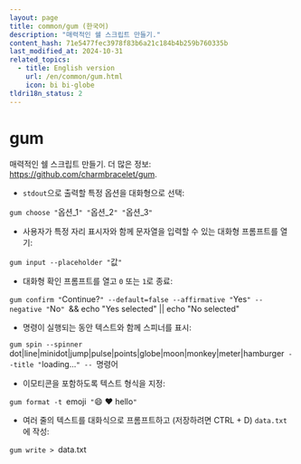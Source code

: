 ```yaml
---
layout: page
title: common/gum (한국어)
description: "매력적인 쉘 스크립트 만들기."
content_hash: 71e5477fec3978f83b6a21c184b4b259b760335b
last_modified_at: 2024-10-31
related_topics:
  - title: English version
    url: /en/common/gum.html
    icon: bi bi-globe
tldri18n_status: 2
---
```

# gum

매력적인 쉘 스크립트 만들기.
더 많은 정보: <https://github.com/charmbracelet/gum>.

- `stdout`으로 출력할 특정 옵션을 대화형으로 선택:

`gum choose "`<span class="tldr-var badge badge-pill bg-dark-lm bg-white-dm text-white-lm text-dark-dm font-weight-bold">옵션_1</span>`" "`<span class="tldr-var badge badge-pill bg-dark-lm bg-white-dm text-white-lm text-dark-dm font-weight-bold">옵션_2</span>`" "`<span class="tldr-var badge badge-pill bg-dark-lm bg-white-dm text-white-lm text-dark-dm font-weight-bold">옵션_3</span>`"`

- 사용자가 특정 자리 표시자와 함께 문자열을 입력할 수 있는 대화형 프롬프트를 열기:

`gum input --placeholder "`<span class="tldr-var badge badge-pill bg-dark-lm bg-white-dm text-white-lm text-dark-dm font-weight-bold">값</span>`"`

- 대화형 확인 프롬프트를 열고 `0` 또는 `1`로 종료:

`gum confirm "`<span class="tldr-var badge badge-pill bg-dark-lm bg-white-dm text-white-lm text-dark-dm font-weight-bold">Continue?</span>`" --default=false --affirmative "`<span class="tldr-var badge badge-pill bg-dark-lm bg-white-dm text-white-lm text-dark-dm font-weight-bold">Yes</span>`" --negative "`<span class="tldr-var badge badge-pill bg-dark-lm bg-white-dm text-white-lm text-dark-dm font-weight-bold">No</span>`" `<span class="tldr-var badge badge-pill bg-dark-lm bg-white-dm text-white-lm text-dark-dm font-weight-bold">&& echo "Yes selected" || echo "No selected"</span>

- 명령이 실행되는 동안 텍스트와 함께 스피너를 표시:

`gum spin --spinner `<span class="tldr-var badge badge-pill bg-dark-lm bg-white-dm text-white-lm text-dark-dm font-weight-bold">dot|line|minidot|jump|pulse|points|globe|moon|monkey|meter|hamburger</span>` --title "`<span class="tldr-var badge badge-pill bg-dark-lm bg-white-dm text-white-lm text-dark-dm font-weight-bold">loading...</span>`" -- `<span class="tldr-var badge badge-pill bg-dark-lm bg-white-dm text-white-lm text-dark-dm font-weight-bold">명령어</span>

- 이모티콘을 포함하도록 텍스트 형식을 지정:

`gum format -t `<span class="tldr-var badge badge-pill bg-dark-lm bg-white-dm text-white-lm text-dark-dm font-weight-bold">emoji</span>` "`<span class="tldr-var badge badge-pill bg-dark-lm bg-white-dm text-white-lm text-dark-dm font-weight-bold">:smile: :heart: hello</span>`"`

- 여러 줄의 텍스트를 대화식으로 프롬프트하고 (저장하려면 CTRL + D) `data.txt`에 작성:

`gum write > `<span class="tldr-var badge badge-pill bg-dark-lm bg-white-dm text-white-lm text-dark-dm font-weight-bold">data.txt</span>

